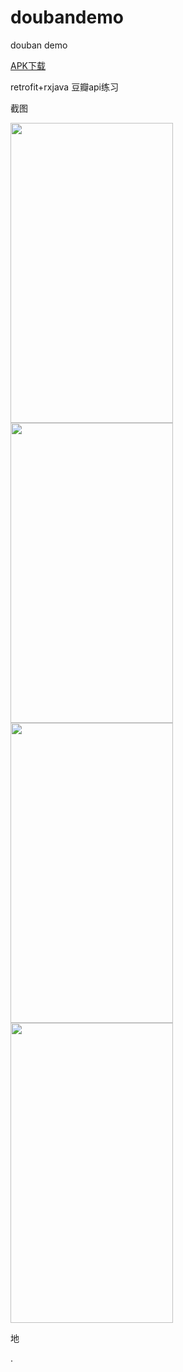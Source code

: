 # doubandemo
douban demo

  
    
   
   
<a href="https://github.com/sanlisanlisanli/doubandemo/tree/master/app/release">APK下载</a>   
    
    
retrofit+rxjava  豆瓣api练习  
   
  
   
截图 
  
  
<img src="https://github.com/sanlisanlisanli/doubandemo/blob/master/pics/01.jpg" width="260" height="480"/>  
  
   
<img src="https://github.com/sanlisanlisanli/doubandemo/blob/master/pics/02.jpg" width="260" height="480"/>   
  
  
<img src="https://github.com/sanlisanlisanli/doubandemo/blob/master/pics/03.jpg" width="260" height="480"/>  
   
    
<img src="https://github.com/sanlisanlisanli/doubandemo/blob/master/pics/04.jpg" width="260" height="480"/>   
   
   
地  
  
  
 .
